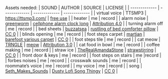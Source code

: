 Assets needed:
| SOUND  | AUTHOR | SOURCE | LICENSE |
| ------------- | ------------- | ------------- | ------------- |
| virtual voice  | TTSMP3 | https://ttsmp3.com/  | [free use](https://ttsmp3.com/faq) |
| heater | me | record |
| alarm noise | [greenworm](https://freesound.org/people/greenworm/) | [cellphone alarm clock long](https://freesound.org/s/501881/) | [Attribution 4.0](https://creativecommons.org/licenses/by/4.0/) |
| turning alarm off | me | record |
| bed sheets | [buzzatsea](https://freesound.org/people/buzzatsea/) | [rustling of bed comforter pillow](https://freesound.org/s/468073/) | [CC 0](https://creativecommons.org/publicdomain/zero/1.0/) |
| blinds opening |	me | record |
| foot steps carpet | [martian](https://freesound.org/people/martian/) | [barefoot various carpet](https://freesound.org/s/179714/) | [CC 0](https://creativecommons.org/publicdomain/zero/1.0/) |
| foot steps tile | me | record |
| cat meow |	[TRNGLE](https://freesound.org/people/TRNGLE/) | [meow](https://freesound.org/s/368006/) | [Attribution 3.0](https://creativecommons.org/licenses/by/3.0/) |
| cat food in bowl |	me | record |
| coffee making |	me | record |
| straw ice | [TheRealAmandaStone](https://freesound.org/people/TheRealAmandaStone/) | [strawstirring](https://freesound.org/s/464144/) | [CC 0](https://creativecommons.org/publicdomain/zero/1.0/) |
| front door & keys |	me | record |
| foot steps on stairs	| me |record |
| forbes noises	| me | record |
| crosswalk sounds |	me | record |
| roommate’s voice	| me | record |
| my voice | me | record |
| song | [Seth_Makes_Sounds](https://freesound.org/people/Seth_Makes_Sounds/) | [Dusty Lofi Song Thingy](https://freesound.org/people/Seth_Makes_Sounds/sounds/666721/) | [CC 0](https://creativecommons.org/publicdomain/zero/1.0/) |
